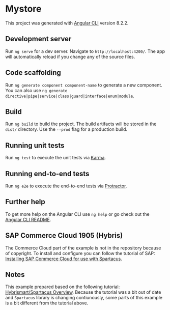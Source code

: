 # Mystore

This project was generated with [Angular CLI](https://github.com/angular/angular-cli) version 8.2.2.

## Development server

Run `ng serve` for a dev server. Navigate to `http://localhost:4200/`. The app will automatically reload if you change any of the source files.

## Code scaffolding

Run `ng generate component component-name` to generate a new component. You can also use `ng generate directive|pipe|service|class|guard|interface|enum|module`.

## Build

Run `ng build` to build the project. The build artifacts will be stored in the `dist/` directory. Use the `--prod` flag for a production build.

## Running unit tests

Run `ng test` to execute the unit tests via [Karma](https://karma-runner.github.io).

## Running end-to-end tests

Run `ng e2e` to execute the end-to-end tests via [Protractor](http://www.protractortest.org/).

## Further help

To get more help on the Angular CLI use `ng help` or go check out the [Angular CLI README](https://github.com/angular/angular-cli/blob/master/README.md).

## SAP Commerce Cloud 1905 (Hybris)

The Commerce Cloud part of the example is not in the repository because of copyright. To install and configure you can follow the tutorial of SAP: [Installing SAP Commerce Cloud for use with Spartacus](https://sap.github.io/cloud-commerce-spartacus-storefront-docs/installing-sap-commerce-cloud/).

## Notes

This example prepared based on the following tutorial:
[Hybrismart/Spartacus Overview](https://hybrismart.com/2018/10/28/pwa-and-sap-spartacus-overview/).
Because the tutorial was a bit out of date and `Spartacus` library is changing contiunously, some parts of this example is a bit different from the tutorial above.
